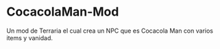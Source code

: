 # CocacolaMan-Mod
Un mod de Terraria el cual crea un NPC que es Cocacola Man con varios items y vanidad.
